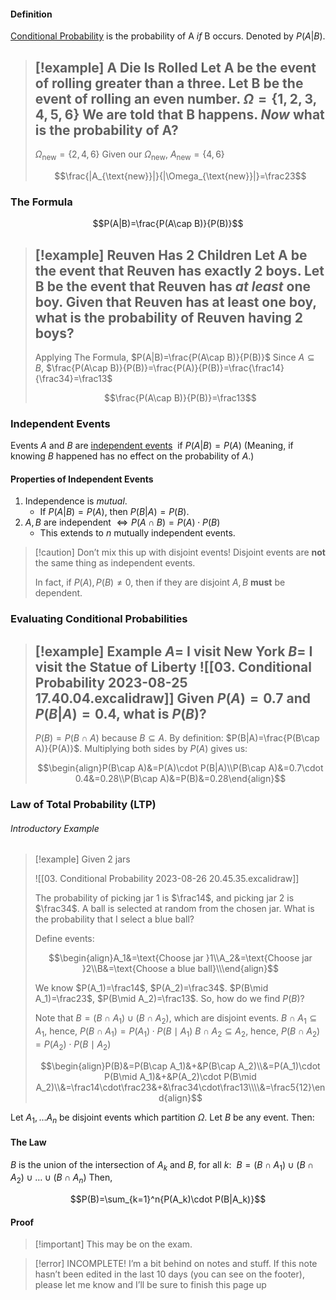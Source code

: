 #### Definition
<u>Conditional Probability</u> is the probability of A *if* B occurs. Denoted by $P(A|B)$.

> [!example] A Die Is Rolled
> Let A be the event of rolling greater than a three.
> Let B be the event of rolling an even number.
> $\Omega=\{1,2,3,4,5,6\}$
> We are told that B happens. *Now* what is the probability of A?
> ---
> $\Omega_{\text{new}}=\{2,4,6\}$
> Given our $\Omega_{\text{new}}$, $A_{\text{new}}=\{4,6\}$
> 
> $$\frac{|A_{\text{new}}|}{|\Omega_{\text{new}}|}=\frac23$$

### The Formula
$$P(A|B)=\frac{P(A\cap B)}{P(B)}$$

> [!example]  Reuven Has 2 Children
> Let A be the event that Reuven has exactly 2 boys.
> Let B be the event that Reuven has *at least* one boy.
> Given that Reuven has at least one boy, what is the probability of Reuven having 2 boys?
> ---
> Applying The Formula, $P(A|B)=\frac{P(A\cap B)}{P(B)}$
> Since $A\subseteq B$, $\frac{P(A\cap B)}{P(B)}=\frac{P(A)}{P(B)}=\frac{\frac14}{\frac34}=\frac13$
> 
> $$\frac{P(A\cap B)}{P(B)}=\frac13$$

### Independent Events
Events $A$ and $B$ are <u>independent events</u>  if $P(A|B)=P(A)$
(Meaning, if knowing $B$ happened has no effect on the probability of $A$.)
#### Properties of Independent Events
1. Independence is *mutual*.
	- If $P(A|B)=P(A)$, then $P(B|A)=P(B)$.
2. $A, B$ are independent $\iff P(A\cap B)=P(A)\cdot P(B)$
	- This extends to $n$ mutually independent events.

> [!caution] Don’t mix this up with disjoint events!
> Disjoint events are **not** the same thing as independent events.
> 
> In fact, if $P(A),P(B)\not=0$, then if they are disjoint $A,B$ **must** be dependent.


### Evaluating Conditional Probabilities

> [!example] Example
> $A=$ I visit New York
> $B=$ I visit the Statue of Liberty
> ![[03. Conditional Probability 2023-08-25 17.40.04.excalidraw]]
> Given $P(A)=0.7$ and $P(B|A)=0.4$, what is $P(B)$?
> ---
> $P(B)=P(B\cap A)$ because $B\subseteq A$.
> By definition: $P(B|A)=\frac{P(B\cap A)}{P(A)}$.
> Multiplying both sides by $P(A)$ gives us:
> 
> $$\begin{align}P(B\cap A)&=P(A)\cdot P(B|A)\\P(B\cap A)&=0.7\cdot 0.4&=0.28\\P(B\cap A)&=P(B)&=0.28\end{align}$$

### Law of Total Probability (LTP)
###### Introductory Example

> [!example] Given 2 jars
> 
> ![[03. Conditional Probability 2023-08-26 20.45.35.excalidraw]]
> 
> The probability of picking jar 1 is $\frac14$, and picking jar 2 is $\frac34$. A ball is selected at random from the chosen jar. What is the probability that I select a blue ball?
> 
> Define events:
> 
> $$\begin{align}A_1&=\text{Choose jar }1\\A_2&=\text{Choose jar }2\\B&=\text{Choose a blue ball}\\\end{align}$$
> 
> We know $P(A_1)=\frac14$, $P(A_2)=\frac34$.
> $P(B\mid A_1)=\frac23$, $P(B\mid A_2)=\frac13$.
> So, how do we find $P(B)$?
> 
> Note that $B=(B\cap A_1)\cup(B\cap A_2)$, which are disjoint events.
> $B\cap A_1\subseteq A_1$, hence, $P(B\cap A_1)=P(A_1)\cdot P(B\mid A_1)$
> $B\cap A_2\subseteq A_2$, hence, $P(B\cap A_2)=P(A_2)\cdot P(B\mid A_2)$
> 
> $$\begin{align}P(B)&=P(B\cap A_1)&+&P(B\cap A_2)\\&=P(A_1)\cdot P(B\mid A_1)&+&P(A_2)\cdot P(B\mid A_2)\\&=\frac14\cdot\frac23&+&\frac34\cdot\frac13\\\\&=\frac5{12}\end{align}$$
> 
> 
Let $A_1,\dots A_n$ be disjoint events which partition $\Omega$.
Let $B$ be any event.
Then:

#### The Law
$B$ is the union of the intersection of $A_k$ and $B$, for all $k$: 
$B=(B\cap A_1)\cup(B\cap A_2)\cup\dots\cup(B\cap A_n)$
Then,

$$P(B)=\sum_{k=1}^n{P(A_k)\cdot P(B|A_k)}$$


#### Proof

> [!important] This may be on the exam.

> [!error] INCOMPLETE!
> I’m a bit behind on notes and stuff. If this note hasn’t been edited in the last 10 days (you can see on the footer), please let me know and I’ll be sure to finish this page up
> 

